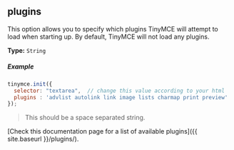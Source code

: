## plugins

This option allows you to specify which plugins TinyMCE will attempt to load when starting up. By default, TinyMCE will not load any plugins.

**Type:** `String`

##### Example

```js
tinymce.init({
  selector: "textarea",  // change this value according to your html
  plugins : 'advlist autolink link image lists charmap print preview'
});
```

> This should be a space separated string.

[Check this documentation page for a list of available plugins]({{ site.baseurl }}/plugins/).
